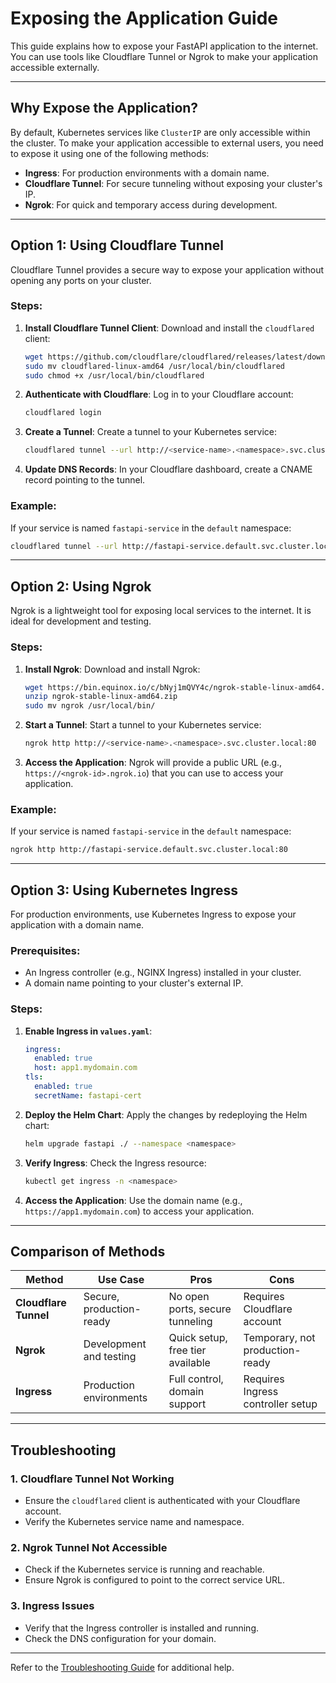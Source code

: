 # Exposing the Application Guide

This guide explains how to expose your FastAPI application to the internet. You can use tools like Cloudflare Tunnel or Ngrok to make your application accessible externally.

---

## Why Expose the Application?

By default, Kubernetes services like `ClusterIP` are only accessible within the cluster. To make your application accessible to external users, you need to expose it using one of the following methods:
- **Ingress**: For production environments with a domain name.
- **Cloudflare Tunnel**: For secure tunneling without exposing your cluster's IP.
- **Ngrok**: For quick and temporary access during development.

---

## Option 1: Using Cloudflare Tunnel

Cloudflare Tunnel provides a secure way to expose your application without opening any ports on your cluster.

### Steps:
1. **Install Cloudflare Tunnel Client**:
   Download and install the `cloudflared` client:
   ```bash
   wget https://github.com/cloudflare/cloudflared/releases/latest/download/cloudflared-linux-amd64
   sudo mv cloudflared-linux-amd64 /usr/local/bin/cloudflared
   sudo chmod +x /usr/local/bin/cloudflared
   ```

2. **Authenticate with Cloudflare**:
   Log in to your Cloudflare account:
   ```bash
   cloudflared login
   ```

3. **Create a Tunnel**:
   Create a tunnel to your Kubernetes service:
   ```bash
   cloudflared tunnel --url http://<service-name>.<namespace>.svc.cluster.local:80
   ```

4. **Update DNS Records**:
   In your Cloudflare dashboard, create a CNAME record pointing to the tunnel.

### Example:
If your service is named `fastapi-service` in the `default` namespace:
```bash
cloudflared tunnel --url http://fastapi-service.default.svc.cluster.local:80
```

---

## Option 2: Using Ngrok

Ngrok is a lightweight tool for exposing local services to the internet. It is ideal for development and testing.

### Steps:
1. **Install Ngrok**:
   Download and install Ngrok:
   ```bash
   wget https://bin.equinox.io/c/bNyj1mQVY4c/ngrok-stable-linux-amd64.zip
   unzip ngrok-stable-linux-amd64.zip
   sudo mv ngrok /usr/local/bin/
   ```

2. **Start a Tunnel**:
   Start a tunnel to your Kubernetes service:
   ```bash
   ngrok http http://<service-name>.<namespace>.svc.cluster.local:80
   ```

3. **Access the Application**:
   Ngrok will provide a public URL (e.g., `https://<ngrok-id>.ngrok.io`) that you can use to access your application.

### Example:
If your service is named `fastapi-service` in the `default` namespace:
```bash
ngrok http http://fastapi-service.default.svc.cluster.local:80
```

---

## Option 3: Using Kubernetes Ingress

For production environments, use Kubernetes Ingress to expose your application with a domain name.

### Prerequisites:
- An Ingress controller (e.g., NGINX Ingress) installed in your cluster.
- A domain name pointing to your cluster's external IP.

### Steps:
1. **Enable Ingress in `values.yaml`**:
   ```yaml
   ingress:
     enabled: true
     host: app1.mydomain.com
   tls:
     enabled: true
     secretName: fastapi-cert
   ```

2. **Deploy the Helm Chart**:
   Apply the changes by redeploying the Helm chart:
   ```bash
   helm upgrade fastapi ./ --namespace <namespace>
   ```

3. **Verify Ingress**:
   Check the Ingress resource:
   ```bash
   kubectl get ingress -n <namespace>
   ```

4. **Access the Application**:
   Use the domain name (e.g., `https://app1.mydomain.com`) to access your application.

---

## Comparison of Methods

| Method              | Use Case                     | Pros                              | Cons                              |
|---------------------|------------------------------|-----------------------------------|-----------------------------------|
| **Cloudflare Tunnel** | Secure, production-ready    | No open ports, secure tunneling  | Requires Cloudflare account       |
| **Ngrok**            | Development and testing     | Quick setup, free tier available | Temporary, not production-ready   |
| **Ingress**          | Production environments     | Full control, domain support     | Requires Ingress controller setup |

---

## Troubleshooting

### 1. Cloudflare Tunnel Not Working
- Ensure the `cloudflared` client is authenticated with your Cloudflare account.
- Verify the Kubernetes service name and namespace.

### 2. Ngrok Tunnel Not Accessible
- Check if the Kubernetes service is running and reachable.
- Ensure Ngrok is configured to point to the correct service URL.

### 3. Ingress Issues
- Verify that the Ingress controller is installed and running.
- Check the DNS configuration for your domain.

---

Refer to the [Troubleshooting Guide](./troubleshooting.md) for additional help.
